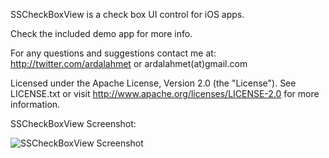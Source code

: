 SSCheckBoxView is a check box UI control for iOS apps.

Check the included demo app for more info.

For any questions and suggestions contact me at:
http://twitter.com/ardalahmet
or
ardalahmet(at)gmail.com

Licensed under the Apache License, Version 2.0 (the "License").
See LICENSE.txt or visit http://www.apache.org/licenses/LICENSE-2.0 for more information.


SSCheckBoxView Screenshot:

![SSCheckBoxView Screenshot](http://farm8.staticflickr.com/7012/6473293001_ab905bc6cc_z.jpg)
